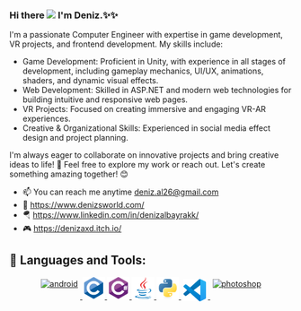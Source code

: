 ### Hi there <img src="https://raw.githubusercontent.com/MartinHeinz/MartinHeinz/master/wave.gif" width="30px"> I'm Deniz.✨✨

I'm a passionate Computer Engineer with expertise in game development, VR projects, and frontend development. My skills include:


- Game Development: Proficient in Unity, with experience in all stages of development, including gameplay mechanics, UI/UX, animations, shaders, and dynamic visual effects.
- Web Development: Skilled in ASP.NET and modern web technologies for building intuitive and responsive web pages.
- VR Projects: Focused on creating immersive and engaging VR-AR experiences.
- Creative & Organizational Skills: Experienced in social media effect design and project planning.

I'm always eager to collaborate on innovative projects and bring creative ideas to life! 🚀 Feel free to explore my work or reach out. Let's create something amazing together! 😊

- 📫 You can reach me anytime deniz.al26@gmail.com
- 🌻 https://www.denizsworld.com/
- 🪂  https://www.linkedin.com/in/denizalbayrakk/
- 🎮 https://denizaxd.itch.io/


## 🧰 Languages and Tools:
<p align="center">
<a href="https://www.blender.org/" target="_blank"> <img src="https://cdn.worldvectorlogo.com/logos/blender-2.svg" alt="android" width="40" style="vertical-align:top; margin:4px"> </a><a href="https://www.cprogramming.com/" target="_blank"> <img src="https://raw.githubusercontent.com/devicons/devicon/master/icons/c/c-original.svg" alt="c" width="40" height="40"/> </a><a href="https://www.w3schools.com/cs/" target="_blank"> <img src="https://raw.githubusercontent.com/devicons/devicon/master/icons/csharp/csharp-original.svg" alt="csharp" width="40" height="40"/> </a><a href="https://www.java.com" target="_blank"> <img src="https://raw.githubusercontent.com/devicons/devicon/master/icons/java/java-original.svg" alt="java" width="40" height="40"/> </a><a href="https://www.python.org" target="_blank"> <img src="https://raw.githubusercontent.com/devicons/devicon/master/icons/python/python-original.svg" alt="python" width="40" height="40"/> </a> <a href="https://www.microsoft.com/en-us/sql-server" target="_blank">  </a><img src="https://raw.githubusercontent.com/github/explore/80688e429a7d4ef2fca1e82350fe8e3517d3494d/topics/visual-studio-code/visual-studio-code.png" alt="VS Code" height="40" style="vertical-align:top; margin:4px"><a href="https://www.adobe.com/tr/products/photoshop.html?gclid=Cj0KCQiA1pyCBhCtARIsAHaY_5cVCNRF1jnQVO8bxxHTcaH9MVflRuqk3l_cjNdUYck8M6k2ICI3GkUaAtSVEALw_wcB&sdid=8DN85NTT&mv=search&skwcid=AL!3085!3!340872550298!e!!g!!photoshop&ef_id=Cj0KCQiA1pyCBhCtARIsAHaY_5cVCNRF1jnQVO8bxxHTcaH9MVflRuqk3l_cjNdUYck8M6k2ICI3GkUaAtSVEALw_wcB:G:s&s_kwcid=AL!3085!3!340872550298!e!!g!!photoshop!1448694214!55308397806" target="_blank"> <img src="https://upload.wikimedia.org/wikipedia/commons/a/af/Adobe_Photoshop_CC_icon.svg" alt="photoshop" width="40" style="vertical-align:top; margin:4px"> </a>
</p>
